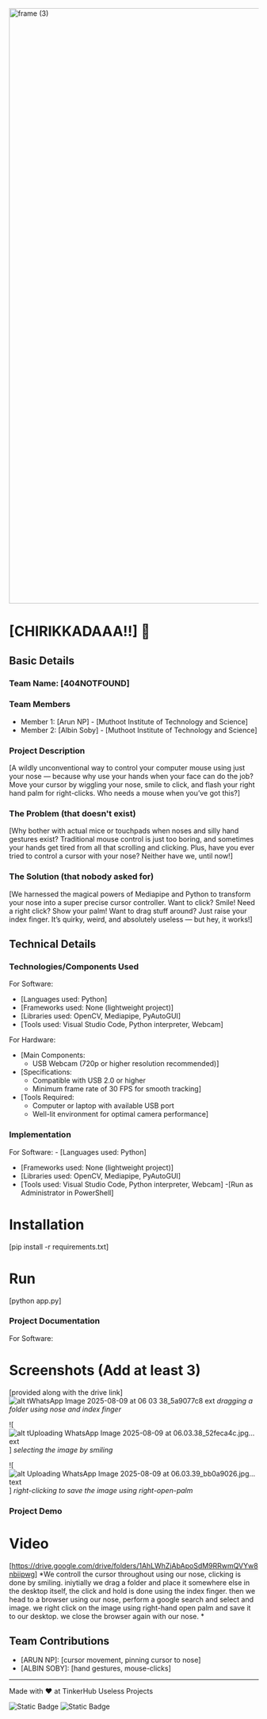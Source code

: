 <img width="3188" height="1202" alt="frame (3)" src="https://github.com/user-attachments/assets/517ad8e9-ad22-457d-9538-a9e62d137cd7" />


# [CHIRIKKADAAA!!] 🎯


## Basic Details
### Team Name: [404NOTFOUND]


### Team Members
- Member 1: [Arun NP] - [Muthoot Institute of Technology and Science]
- Member 2: [Albin Soby] - [Muthoot Institute of Technology and Science]

### Project Description
[A wildly unconventional way to control your computer mouse using just your nose — because why use your hands when your face can do the job? Move your cursor by wiggling your nose, smile to click, and flash your right hand palm for right-clicks. Who needs a mouse when you’ve got this?]

### The Problem (that doesn't exist)
[Why bother with actual mice or touchpads when noses and silly hand gestures exist? Traditional mouse control is just too boring, and sometimes your hands get tired from all that scrolling and clicking. Plus, have you ever tried to control a cursor with your nose? Neither have we, until now!]

### The Solution (that nobody asked for)
[We harnessed the magical powers of Mediapipe and Python to transform your nose into a super precise cursor controller. Want to click? Smile! Need a right click? Show your palm! Want to drag stuff around? Just raise your index finger. It’s quirky, weird, and absolutely useless — but hey, it works!]

## Technical Details
### Technologies/Components Used
For Software:
- [Languages used: Python]
- [Frameworks used: None (lightweight project)]
- [Libraries used: OpenCV, Mediapipe, PyAutoGUI]
- [Tools used: Visual Studio Code, Python interpreter, Webcam]

For Hardware:
- [Main Components:
  - USB Webcam (720p or higher resolution recommended)]
- [Specifications:
  - Compatible with USB 2.0 or higher
  - Minimum frame rate of 30 FPS for smooth tracking]
- [Tools Required:
  - Computer or laptop with available USB port
  - Well-lit environment for optimal camera performance]

### Implementation
For Software: - [Languages used: Python]
- [Frameworks used: None (lightweight project)]
- [Libraries used: OpenCV, Mediapipe, PyAutoGUI]
- [Tools used: Visual Studio Code, Python interpreter, Webcam]
-[Run as Administrator in PowerShell]
# Installation
[pip install -r requirements.txt]

# Run
[python app.py]

### Project Documentation
For Software:

# Screenshots (Add at least 3)
[provided along with the drive link]
![alt t![WhatsApp Image 2025-08-09 at 06 03 38_5a9077c8](https://github.com/user-attachments/assets/b12b6b41-a04e-4051-8143-c0cd61797a29)
ext](image-1.png)
*dragging a folder using nose and index finger*

![![alt t![Uploading WhatsApp Image 2025-08-09 at 06.03.38_52feca4c.jpg…]()
ext](image-3.png)]
*selecting the image by smiling*

![![alt ![Uploading WhatsApp Image 2025-08-09 at 06.03.39_bb0a9026.jpg…]()
text](image-4.png)]
*right-clicking to save the image using right-open-palm*


### Project Demo
# Video
[https://drive.google.com/drive/folders/1AhLWhZjAbApoSdM9RRwmQVYw8nbiipwg]
*We controll the cursor throughout using our nose, clicking is done by smiling. iniytially we drag a folder and place it somewhere else in the desktop itself, the click and hold is done using the index finger. then we head to a browser using our nose, perform a google search and select and image. we right click on the image using right-hand open palm and save it to our desktop. we close the browser again with our nose.  *


## Team Contributions
- [ARUN NP]: [cursor movement, pinning cursor to nose]
- [ALBIN SOBY]: [hand gestures, mouse-clicks]

---
Made with ❤️ at TinkerHub Useless Projects 

![Static Badge](https://img.shields.io/badge/TinkerHub-24?color=%23000000&link=https%3A%2F%2Fwww.tinkerhub.org%2F)
![Static Badge](https://img.shields.io/badge/UselessProjects--25-25?link=https%3A%2F%2Fwww.tinkerhub.org%2Fevents%2FQ2Q1TQKX6Q%2FUseless%2520Projects)



